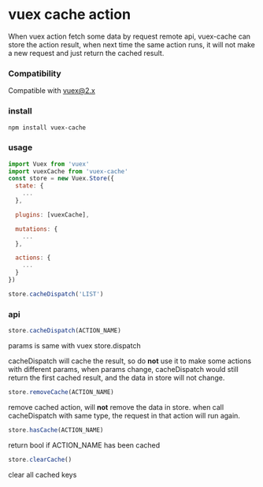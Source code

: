 # vuex cache action

When vuex action fetch some data by request remote api, vuex-cache can store the action result, when next time the same action runs, it will not make a new request and just return the cached result.

### Compatibility
Compatible with vuex@2.x

### install
```bash
npm install vuex-cache
```

### usage

```javascript
import Vuex from 'vuex'
import vuexCache from 'vuex-cache'
const store = new Vuex.Store({
  state: {
    ...
  },

  plugins: [vuexCache],

  mutations: {
    ...
  },

  actions: {
    ...
  }
})

store.cacheDispatch('LIST')
```

### api

```javascript
store.cacheDispatch(ACTION_NAME)
```
params is same with vuex store.dispatch

cacheDispatch will cache the result, so do **not** use it to make some actions with different params, when params change, cacheDispatch would still return the first cached result, and the data in store will not change.

```javascript
store.removeCache(ACTION_NAME)
```
remove cached action, will **not** remove the data in store. when call cacheDispatch with same type, the request in that action will run again.

```javascript
store.hasCache(ACTION_NAME)
```
return bool if ACTION\_NAME has been cached

```javascript
store.clearCache()
```
clear all cached keys
